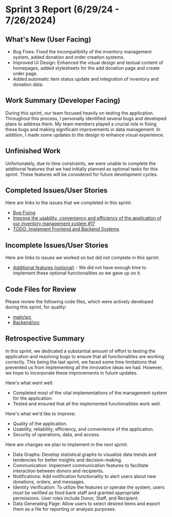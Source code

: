 # Sprint 3 Report (6/29/24 - 7/26/2024)

## What's New (User Facing)
 * Bug Fixes: Fixed the incompatibility of the inventory management system, added donation and order creation systems.
 * Improved UI Design: Enhanced the visual design and textual content of homepages, added stylesheets for the add donation page and create order page.
 * Added automatic item status update and integration of inventory and donation data.


## Work Summary (Developer Facing)
During this sprint, our team focused heavily on testing the application. Throughout this process, I personally identified several bugs and developed plans to address them. My team members played a crucial role in fixing these bugs and making significant improvements in data management. In addition, I made some updates to the design to enhance visual experience.

## Unfinished Work
Unfortunately, due to time constraints, we were unable to complete the additional features that we had initially planned as optional tasks for this sprint. These features will be considered for future development cycles.

## Completed Issues/User Stories
Here are links to the issues that we completed in this sprint:

 * [Bug Fixing](https://github.com/YaruG1022/WSU-SU21-CPTS322-Project/issues/24)
 * [Improve the usability, conveniency and efficiency of the application of our inventory management system #17](https://github.com/YaruG1022/WSU-SU21-CPTS322-Project/issues/17)
 * [TODO: Implement Frontend and Backend Systems](https://github.com/YaruG1022/WSU-SU21-CPTS322-Project/issues/3)

## Incomplete Issues/User Stories
Here are links to issues we worked on but did not complete in this sprint:

 * [Additional features (optional)](https://github.com/YaruG1022/WSU-SU21-CPTS322-Project/issues/23) - We did not have enough time to implement these optional functionalities so we gave up on it.

## Code Files for Review
Please review the following code files, which were actively developed during this sprint, for quality:
 * [main/src](https://github.com/YaruG1022/WSU-SU21-CPTS322-Project/tree/dc74c128ea521ddb33a990efe9fc965d6ed99237/src)
 * [Backend/src](https://github.com/YaruG1022/WSU-SU21-CPTS322-Project/tree/ccd3fc07a882a14aa88f8ce73783aed0cf34ec80/src)
 
## Retrospective Summary
In this sprint, we dedicated a substantial amount of effort to testing the application and resolving bugs to ensure that all functionalities are working correctly. This being the last sprint, we faced some time limitations that prevented us from implementing all the innovative ideas we had. However, we hope to incorporate these improvements in future updates.

Here's what went well:
  * Completed most of the vital implementations of the management system for the application.
  * Tested and ensured that all the implemented functionalities work well.
 
Here's what we'd like to improve:
   * Quality of the application.
   * Usability, reliability, efficiency, and convenience of the application.
   * Security of operations, data, and access.

Here are changes we plan to implement in the next sprint:
   * Data Graphs: Develop statistical graphs to visualize data trends and tendencies for better insights and decision-making.
   * Communication: Implement communication features to facilitate interaction between donors and recipients.
   * Notifications: Add notification functionality to alert users about new donations, orders, and messages.
   * Identity Verification: To utilize the features or operate the system, users must be verified as food bank staff and granted appropriate permissions. User roles include Donor, Staff, and Recipient.
   * Data Generating Page: Allow users to select desired items and export them as a file for reporting or analysis purposes.

